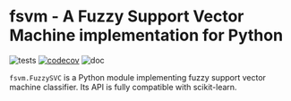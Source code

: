 fsvm - A Fuzzy Support Vector Machine implementation for Python
============================================================

![tests](https://github.com/balins/fsvm/actions/workflows/python-app.yml/badge.svg)
[![codecov](https://codecov.io/gh/balins/fsvm/graph/badge.svg?token=L0XPWwoPLw)](https://codecov.io/gh/balins/fsvm)
![doc](https://github.com/balins/fsvm/actions/workflows/deploy-gh-pages.yml/badge.svg)

`fsvm.FuzzySVC` is a Python module implementing fuzzy support vector machine classifier.
Its API is fully compatible with scikit-learn.
